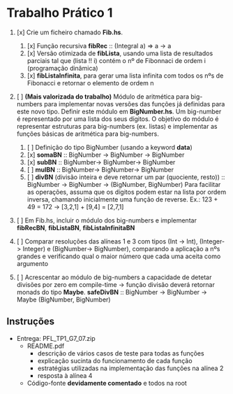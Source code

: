 # Trabalho Prático 1

1. [x] Crie um ficheiro chamado **Fib.hs**.
   1. [x] Função recursiva **fibRec** :: (Integral a) => a -> a
   2. [x] Versão otimizada de **fibLista**, usando uma lista de resultados parciais tal que (lista !! i) contém o nº de Fibonnaci de ordem i (programação dinâmica)
   3. [x] **fibListaInfinita**, para gerar uma lista infinita com todos os nºs de Fibonacci e retornar o elemento de ordem n

2. [ ] **(Mais valorizada do trabalho)** Módulo de aritmética para big-numbers para implementar novas versões das funções já definidas para este novo tipo. Definir este módulo em **BigNumber.hs**. Um big-number é representado por uma lista dos seus dígitos. O objetivo do módulo é representar estruturas para big-numbers (ex. listas) e implementar as funções básicas de aritmética para big-numbers.
   1. [ ] Definição do tipo BigNumber (usando a keyword __data__)
   2. [x] **somaBN** :: BigNumber -> BigNumber -> BigNumber
   3. [x] **subBN** :: BigNumber-> BigNumber-> BigNumber
   4. [ ] **mulBN** :: BigNumber-> BigNumber-> BigNumber
   5. [ ] **divBN** (divisão inteira e deve retornar um par (quociente, resto)) :: BigNumber -> BigNumber -> (BigNumber, BigNumber)
Para facilitar as operações, assuma que os dígitos podem estar na lista por ordem inversa, chamando inicialmente uma função de reverse.
Ex.: 123 + 49 = 172 -> [3,2,1] + [9,4] = [2,7,1]

3. [ ] Em Fib.hs, incluir o módulo dos big-numbers e implementar **fibRecBN**, **fibListaBN**, **fibListaInfinitaBN**

4. [ ] Comparar resoluções das alíneas 1 e 3 com tipos (Int -> Int), (Integer-> Integer) e (BigNumber-> BigNumber), comparando a aplicação a nºs grandes e verificando qual o maior número que cada uma aceita como argumento

5. [ ] Acrescentar ao módulo de big-numbers a capacidade de detetar divisões por zero em compile-time -> função divisão deverá retornar monads do tipo **Maybe**. **safeDivBN** :: BigNumber -> BigNumber -> Maybe (BigNumber, BigNumber)

## Instruções

- Entrega: PFL_TP1_G7_07.zip
  - README.pdf
    - descrição de vários casos de teste para todas as funções
    - explicação sucinta do funcionamento de cada função
    - estratégias utilizadas na implementação das funções na alínea 2
    - resposta à alínea 4
  - Código-fonte **devidamente comentado** e todos na root